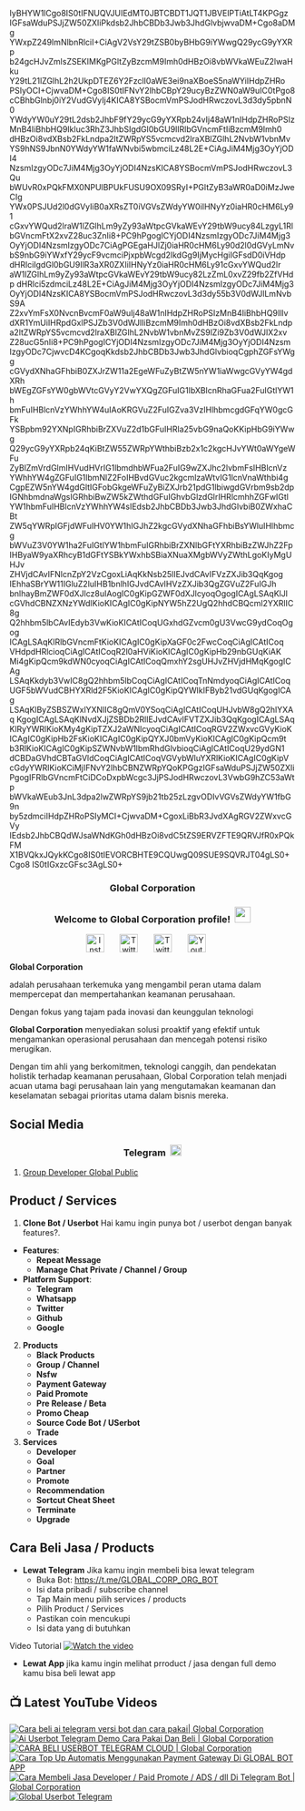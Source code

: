 IyBHYW1lCgo8IS0tIFNUQVJUIEdMT0JBTCBDT1JQT1JBVElPTiAtLT4KPGgz
IGFsaWduPSJjZW50ZXIiPkdsb2JhbCBDb3Jwb3JhdGlvbjwvaDM+Cgo8aDMg
YWxpZ249ImNlbnRlciI+CiAgV2VsY29tZSB0byBHbG9iYWwgQ29ycG9yYXRp
b24gcHJvZmlsZSEKIMKgPGltZyBzcmM9Imh0dHBzOi8vbWVkaWEuZ2lwaHku
Y29tL21lZGlhL2h2UkpDTEZ6Y2FzclI0aWE3ei9naXBoeS5naWYiIHdpZHRo
PSIyOCI+CjwvaDM+Cgo8IS0tIFNvY2lhbCBpY29ucyBzZWN0aW9uIC0tPgo8
cCBhbGlnbj0iY2VudGVyIj4KICA8YSBocmVmPSJodHRwczovL3d3dy5pbnN0
YWdyYW0uY29tL2dsb2JhbF9fY29ycG9yYXRpb24vIj48aW1nIHdpZHRoPSIz
MnB4IiBhbHQ9Ikluc3RhZ3JhbSIgdGl0bGU9IlRlbGVncmFtIiBzcmM9Imh0
dHBzOi8vdXBsb2FkLndpa2ltZWRpYS5vcmcvd2lraXBlZGlhL2NvbW1vbnMv
YS9hNS9JbnN0YWdyYW1faWNvbi5wbmciLz48L2E+CiAgJiM4Mjg3OyYjODI4
NzsmIzgyODc7JiM4Mjg3OyYjODI4NzsKICA8YSBocmVmPSJodHRwczovL3Qu
bWUvR0xPQkFMX0NPUlBPUkFUSU9OX09SRyI+PGltZyB3aWR0aD0iMzJweCIg
YWx0PSJUd2l0dGVyIiB0aXRsZT0iVGVsZWdyYW0iIHNyYz0iaHR0cHM6Ly91
cGxvYWQud2lraW1lZGlhLm9yZy93aWtpcGVkaWEvY29tbW9ucy84LzgyL1Rl
bGVncmFtX2xvZ28uc3ZnIi8+PC9hPgogICYjODI4NzsmIzgyODc7JiM4Mjg3
OyYjODI4NzsmIzgyODc7CiAgPGEgaHJlZj0iaHR0cHM6Ly90d2l0dGVyLmNv
bS9nbG9iYWxfY29ycF9vcmciPjxpbWcgd2lkdGg9IjMycHgiIGFsdD0iVHdp
dHRlciIgdGl0bGU9IlR3aXR0ZXIiIHNyYz0iaHR0cHM6Ly91cGxvYWQud2lr
aW1lZGlhLm9yZy93aWtpcGVkaWEvY29tbW9ucy82LzZmL0xvZ29fb2ZfVHdp
dHRlci5zdmciLz48L2E+CiAgJiM4Mjg3OyYjODI4NzsmIzgyODc7JiM4Mjg3
OyYjODI4NzsKICA8YSBocmVmPSJodHRwczovL3d3dy55b3V0dWJlLmNvbS9A
Z2xvYmFsX0NvcnBvcmF0aW9uIj48aW1nIHdpZHRoPSIzMnB4IiBhbHQ9Illv
dXR1YmUiIHRpdGxlPSJZb3V0dWJlIiBzcmM9Imh0dHBzOi8vdXBsb2FkLndp
a2ltZWRpYS5vcmcvd2lraXBlZGlhL2NvbW1vbnMvZS9lZi9Zb3V0dWJlX2xv
Z28ucG5nIi8+PC9hPgogICYjODI4NzsmIzgyODc7JiM4Mjg3OyYjODI4Nzsm
IzgyODc7CjwvcD4KCgoqKkdsb2JhbCBDb3Jwb3JhdGlvbioqCgphZGFsYWgg
cGVydXNhaGFhbiB0ZXJrZW11a2EgeWFuZyBtZW5nYW1iaWwgcGVyYW4gdXRh
bWEgZGFsYW0gbWVtcGVyY2VwYXQgZGFuIG1lbXBlcnRhaGFua2FuIGtlYW1h
bmFuIHBlcnVzYWhhYW4uIAoKRGVuZ2FuIGZva3VzIHlhbmcgdGFqYW0gcGFk
YSBpbm92YXNpIGRhbiBrZXVuZ2d1bGFuIHRla25vbG9naQoKKipHbG9iYWwg
Q29ycG9yYXRpb24qKiBtZW55ZWRpYWthbiBzb2x1c2kgcHJvYWt0aWYgeWFu
ZyBlZmVrdGlmIHVudHVrIG1lbmdhbWFua2FuIG9wZXJhc2lvbmFsIHBlcnVz
YWhhYW4gZGFuIG1lbmNlZ2FoIHBvdGVuc2kgcmlzaWtvIG1lcnVnaWthbi4g
CgpEZW5nYW4gdGltIGFobGkgeWFuZyBiZXJrb21pdG1lbiwgdGVrbm9sb2dp
IGNhbmdnaWgsIGRhbiBwZW5kZWthdGFuIGhvbGlzdGlrIHRlcmhhZGFwIGtl
YW1hbmFuIHBlcnVzYWhhYW4sIEdsb2JhbCBDb3Jwb3JhdGlvbiB0ZWxhaCBt
ZW5qYWRpIGFjdWFuIHV0YW1hIGJhZ2kgcGVydXNhaGFhbiBsYWluIHlhbmcg
bWVuZ3V0YW1ha2FuIGtlYW1hbmFuIGRhbiBrZXNlbGFtYXRhbiBzZWJhZ2Fp
IHByaW9yaXRhcyB1dGFtYSBkYWxhbSBiaXNuaXMgbWVyZWthLgoKIyMgUHJv
ZHVjdCAvIFNlcnZpY2VzCgoxLiAqKkNsb25lIEJvdCAvIFVzZXJib3QqKgog
IEhhaSBrYW11IGluZ2luIHB1bnlhIGJvdCAvIHVzZXJib3QgZGVuZ2FuIGJh
bnlhayBmZWF0dXJlcz8uIAogIC0gKipGZWF0dXJlcyoqOgogICAgLSAqKlJl
cGVhdCBNZXNzYWdlKioKICAgIC0gKipNYW5hZ2UgQ2hhdCBQcml2YXRlIC8g
Q2hhbm5lbCAvIEdyb3VwKioKICAtICoqUGxhdGZvcm0gU3VwcG9ydCoqOgog
ICAgLSAqKlRlbGVncmFtKioKICAgIC0gKipXaGF0c2FwcCoqCiAgICAtICoq
VHdpdHRlcioqCiAgICAtICoqR2l0aHViKioKICAgIC0gKipHb29nbGUqKiAK
Mi4gKipQcm9kdWN0cyoqCiAgICAtICoqQmxhY2sgUHJvZHVjdHMqKgogICAg
LSAqKkdyb3VwIC8gQ2hhbm5lbCoqCiAgICAtICoqTnNmdyoqCiAgICAtICoq
UGF5bWVudCBHYXRld2F5KioKICAgIC0gKipQYWlkIFByb21vdGUqKgogICAg
LSAqKlByZSBSZWxlYXNlIC8gQmV0YSoqCiAgICAtICoqUHJvbW8gQ2hlYXAq
KgogICAgLSAqKlNvdXJjZSBDb2RlIEJvdCAvIFVTZXJib3QqKgogICAgLSAq
KlRyYWRlKioKMy4gKipTZXJ2aWNlcyoqCiAgICAtICoqRGV2ZWxvcGVyKioK
ICAgIC0gKipHb2FsKioKICAgIC0gKipQYXJ0bmVyKioKICAgIC0gKipQcm9t
b3RlKioKICAgIC0gKipSZWNvbW1lbmRhdGlvbioqCiAgICAtICoqU29ydGN1
dCBDaGVhdCBTaGVldCoqCiAgICAtICoqVGVybWluYXRlKioKICAgIC0gKipV
cGdyYWRlKioKCiMjIFNvY2lhbCBNZWRpYQoKPGgzIGFsaWduPSJjZW50ZXIi
PgogIFRlbGVncmFtCiDCoDxpbWcgc3JjPSJodHRwczovL3VwbG9hZC53aWtp
bWVkaWEub3JnL3dpa2lwZWRpYS9jb21tb25zLzgvODIvVGVsZWdyYW1fbG9n
by5zdmciIHdpZHRoPSIyMCI+CjwvaDM+CgoxLiBbR3JvdXAgRGV2ZWxvcGVy
IEdsb2JhbCBQdWJsaWNdKGh0dHBzOi8vdC5tZS9ERVZFTE9QRVJfR0xPQkFM
X1BVQkxJQykKCgo8IS0tIEVORCBHTE9CQUwgQ09SUE9SQVRJT04gLS0+Cgo8
IS0tIGxzcGFsc3AgLS0+

<!-- START GLOBAL CORPORATION -->
<h3 align="center">Global Corporation</h3>

<h3 align="center">
  Welcome to Global Corporation profile!
  <img src="https://media.giphy.com/media/hvRJCLFzcasrR4ia7z/giphy.gif" width="28">
</h3>

<!-- Social icons section -->
<p align="center">
  <a href="https://www.instagram.com/global__corporation/"><img width="32px" alt="Instagram" title="Telegram" src="https://upload.wikimedia.org/wikipedia/commons/a/a5/Instagram_icon.png"/></a>
  &#8287;&#8287;&#8287;&#8287;&#8287;
  <a href="https://t.me/GLOBAL_CORPORATION_ORG"><img width="32px" alt="Twitter" title="Telegram" src="https://upload.wikimedia.org/wikipedia/commons/8/82/Telegram_logo.svg"/></a>
  &#8287;&#8287;&#8287;&#8287;&#8287;
  <a href="https://twitter.com/global_corp_org"><img width="32px" alt="Twitter" title="Twitter" src="https://upload.wikimedia.org/wikipedia/commons/6/6f/Logo_of_Twitter.svg"/></a>
  &#8287;&#8287;&#8287;&#8287;&#8287;
  <a href="https://www.youtube.com/@global_Corporation"><img width="32px" alt="Youtube" title="Youtube" src="https://upload.wikimedia.org/wikipedia/commons/e/ef/Youtube_logo.png"/></a>
  &#8287;&#8287;&#8287;&#8287;&#8287;
</p>


**Global Corporation**

adalah perusahaan terkemuka yang mengambil peran utama dalam mempercepat dan mempertahankan keamanan perusahaan. 

Dengan fokus yang tajam pada inovasi dan keunggulan teknologi

**Global Corporation** menyediakan solusi proaktif yang efektif untuk mengamankan operasional perusahaan dan mencegah potensi risiko merugikan. 

Dengan tim ahli yang berkomitmen, teknologi canggih, dan pendekatan holistik terhadap keamanan perusahaan, Global Corporation telah menjadi acuan utama bagi perusahaan lain yang mengutamakan keamanan dan keselamatan sebagai prioritas utama dalam bisnis mereka.


## Social Media

<h3 align="center">
  Telegram
  <img src="https://upload.wikimedia.org/wikipedia/commons/8/82/Telegram_logo.svg" width="20">
</h3>

1. [Group Developer Global Public](https://t.me/DEVELOPER_GLOBAL_PUBLIC)

## Product / Services

1. **Clone Bot / Userbot**
  Hai kamu ingin punya bot / userbot dengan banyak features?. 
  - **Features**:
    - **Repeat Message**
    - **Manage Chat Private / Channel / Group**
  - **Platform Support**:
    - **Telegram**
    - **Whatsapp**
    - **Twitter**
    - **Github**
    - **Google** 
2. **Products**
    - **Black Products**
    - **Group / Channel**
    - **Nsfw**
    - **Payment Gateway**
    - **Paid Promote**
    - **Pre Release / Beta**
    - **Promo Cheap**
    - **Source Code Bot / USerbot**
    - **Trade**
3. **Services**
    - **Developer**
    - **Goal**
    - **Partner**
    - **Promote**
    - **Recommendation**
    - **Sortcut Cheat Sheet**
    - **Terminate**
    - **Upgrade**

## Cara Beli Jasa / Products 

- **Lewat Telegram**
  Jika kamu ingin membeli bisa lewat telegram
  -  Buka Bot: https://t.me/GLOBAL_CORP_ORG_BOT
  -  Isi data pribadi / subscribe channel
  -  Tap Main menu pilih services / products
  -  Pilih Product / Services
  -  Pastikan coin mencukupi
  -  Isi data yang di butuhkan
  
Video Tutorial
[![Watch the video](https://img.youtube.com/vi/TY0Y21C6asM/maxresdefault.jpg)](https://www.youtube.com/watch?v=TY0Y21C6asM)

- **Lewat App**
  jika kamu ingin melihat prroduct / jasa dengan full demo kamu bisa beli lewat app
 


## 📺 Latest YouTube Videos

  <!-- prettier-ignore-start -->
  <!-- BEGIN YOUTUBE-CARDS -->
[![Cara beli ai telegram versi bot dan cara pakai| Global Corporation](https://ytcards.demolab.com/?id=7LZhoklvS9A&title=Cara+beli+ai+telegram+versi+bot+dan+cara+pakai%7C+Global+Corporation&lang=id&timestamp=1710937415&background_color=%230d1117&title_color=%23ffffff&stats_color=%23dedede&max_title_lines=1&width=250&border_radius=5 "Cara beli ai telegram versi bot dan cara pakai| Global Corporation")](https://www.youtube.com/watch?v=7LZhoklvS9A)
[![Ai Userbot Telegram Demo Cara Pakai Dan Beli | Global Corporation](https://ytcards.demolab.com/?id=4mAZ6EgAhUo&title=Ai+Userbot+Telegram+Demo+Cara+Pakai+Dan+Beli+%7C+Global+Corporation&lang=id&timestamp=1710936251&background_color=%230d1117&title_color=%23ffffff&stats_color=%23dedede&max_title_lines=1&width=250&border_radius=5 "Ai Userbot Telegram Demo Cara Pakai Dan Beli | Global Corporation")](https://www.youtube.com/watch?v=4mAZ6EgAhUo)
[![CARA BELI USERBOT TELEGRAM CLOUD  | Global Corporation](https://ytcards.demolab.com/?id=uiDJwK9r3Cg&title=CARA+BELI+USERBOT+TELEGRAM+CLOUD++%7C+Global+Corporation&lang=id&timestamp=1710900440&background_color=%230d1117&title_color=%23ffffff&stats_color=%23dedede&max_title_lines=1&width=250&border_radius=5 "CARA BELI USERBOT TELEGRAM CLOUD  | Global Corporation")](https://www.youtube.com/watch?v=uiDJwK9r3Cg)
[![Cara Top Up Automatis Menggunakan Payment Gateway Di GLOBAL BOT APP](https://ytcards.demolab.com/?id=ADqzS5ORJsU&title=Cara+Top+Up+Automatis+Menggunakan+Payment+Gateway+Di+GLOBAL+BOT+APP&lang=id&timestamp=1710721879&background_color=%230d1117&title_color=%23ffffff&stats_color=%23dedede&max_title_lines=1&width=250&border_radius=5 "Cara Top Up Automatis Menggunakan Payment Gateway Di GLOBAL BOT APP")](https://www.youtube.com/watch?v=ADqzS5ORJsU)
[![Cara Membeli Jasa Developer / Paid Promote / ADS / dll Di Telegram Bot | Global Corporation](https://ytcards.demolab.com/?id=TY0Y21C6asM&title=Cara+Membeli+Jasa+Developer+%2F+Paid+Promote+%2F+ADS+%2F+dll+Di+Telegram+Bot+%7C+Global+Corporation&lang=id&timestamp=1710717990&background_color=%230d1117&title_color=%23ffffff&stats_color=%23dedede&max_title_lines=1&width=250&border_radius=5 "Cara Membeli Jasa Developer / Paid Promote / ADS / dll Di Telegram Bot | Global Corporation")](https://www.youtube.com/watch?v=TY0Y21C6asM)
[![Global Userbot Telegram](https://ytcards.demolab.com/?id=Kyj1Zl04_68&title=Global+Userbot+Telegram&lang=id&timestamp=1710690464&background_color=%230d1117&title_color=%23ffffff&stats_color=%23dedede&max_title_lines=1&width=250&border_radius=5 "Global Userbot Telegram")](https://www.youtube.com/watch?v=Kyj1Zl04_68)
<!-- END YOUTUBE-CARDS -->
  <!-- prettier-ignore-end -->
<!-- END GLOBAL CORPORATION -->